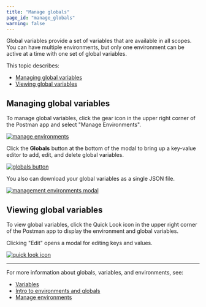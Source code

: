 ```yaml
---
title: "Manage globals"
page_id: "manage_globals"
warning: false
---
```


Global variables provide a set of variables that are available in all scopes. You can have multiple environments, but only one environment can be active at a time with one set of global variables.

This topic describes:

* [Managing global variables](#managing-global-variables)
* [Viewing global variables](#viewing-global-variables)

## Managing global variables

To manage global variables, click the gear icon in the upper right corner of the Postman app and select "Manage Environments".

[![manage environments](https://assets.postman.com/postman-docs/manage-environments4.png)](https://assets.postman.com/postman-docs/manage-environments4.png)

Click the **Globals** button at the bottom of the modal to bring up a key-value editor to add, edit, and delete global variables.

[![globals button](https://assets.postman.com/postman-docs/globals-button3.png)](https://assets.postman.com/postman-docs/globals-button3.png)

You also can download your global variables as a single JSON file.

[![management environments modal](https://assets.postman.com/postman-docs/Env&Globals9.png)](https://assets.postman.com/postman-docs/Env&Globals9.png)

## Viewing global variables

To view global variables, click the Quick Look icon in the upper right corner of the Postman app to display the environment and global variables.

Clicking  "Edit" opens a modal for editing keys and values.

[![quick look icon](https://assets.postman.com/postman-docs/Env&Globals10.png)](https://assets.postman.com/postman-docs/Env&Globals10.png)

---
For more information about globals, variables, and environments, see:

* [Variables](/docs/postman/environments-and-globals/variables/)
* [Intro to environments and globals](/docs/postman/environments-and-globals/intro-to-environments-and-globals/)
* [Manage environments](/docs/postman/environments-and-globals/manage-environments/)
